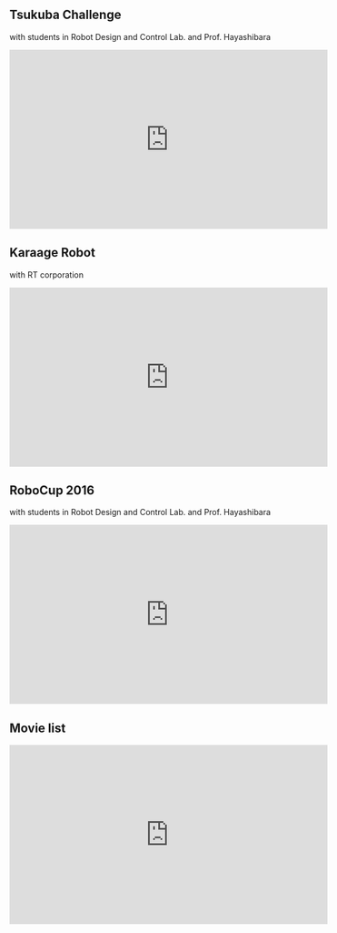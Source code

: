 <h2>Tsukuba Challenge</h2>

with students in Robot Design and Control Lab. and Prof. Hayashibara

<iframe width="560" height="315" src="https://www.youtube.com/embed/4zxYVQvqAcg" frameborder="0" allow="autoplay; encrypted-media" allowfullscreen></iframe>

<h2>Karaage Robot</h2>

with RT corporation

<iframe width="560" height="315" src="https://www.youtube.com/embed/BF1RulHbYsA" frameborder="0" allow="autoplay; encrypted-media" allowfullscreen></iframe>

<h2>RoboCup 2016</h2>

with students in Robot Design and Control Lab. and Prof. Hayashibara

<iframe width="560" height="315" src="https://www.youtube.com/embed/XozlE7fuTso" frameborder="0" allow="autoplay; encrypted-media" allowfullscreen></iframe>

<h2>Movie list</h2>

<iframe width="560" height="315" src="https://www.youtube.com/embed/videoseries?list=PLbUh9y6MXvjd_c7GH_JGhRGFlimS9i5EA" frameborder="0" allow="autoplay; encrypted-media" allowfullscreen="allowfullscreen"></iframe>
